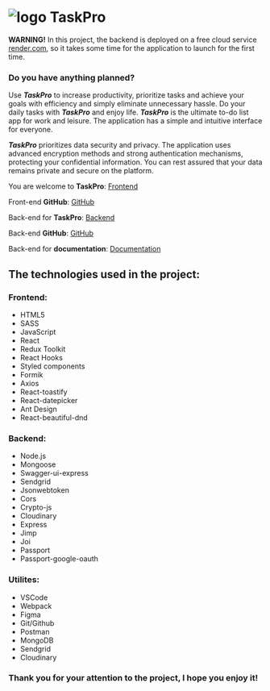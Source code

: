 # ![logo](https://github.com/torn80beta/project-magic-task-manager/blob/main/assets/logo.png?raw=true) TaskPro

**WARNING!** In this project, the backend is deployed on a free cloud service [render.com](https://render.com/), 
so it takes some time for the application to launch for the first time.

### Do you have anything planned?
Use  ***TaskPro*** to increase productivity, prioritize tasks and achieve your goals with efficiency and simply eliminate unnecessary hassle. Do your daily tasks with ***TaskPro*** and enjoy life.
***TaskPro*** is the ultimate to-do list app for work and leisure. The application has a simple and intuitive interface for everyone.

***TaskPro*** prioritizes data security and privacy. The application uses advanced encryption methods and strong authentication mechanisms, protecting your confidential information. You can rest assured that your data remains private and secure on the platform.

You are welcome to **TaskPro**: [Frontend](https://torn80beta.github.io/project-magic-task-manager/)

Front-end **GitHub**: [GitHub](https://github.com/torn80beta/project-magic-task-manager)

Back-end for **TaskPro**: [Backend](https://goit-final-project.onrender.com)

Back-end **GitHub**: [GitHub](https://github.com/vaaleerkiin/goit-final-project-backend)

Back-end for **documentation**: [Documentation](https://goit-final-project.onrender.com/api-docs)

## The technologies used in the project:

### Frontend:
- HTML5
- SASS
- JavaScript
- React
- Redux Toolkit
- React Hooks
- Styled components
- Formik
- Axios
- React-toastify
- React-datepicker
- Ant Design
- React-beautiful-dnd

### Backend:
- Node.js
- Mongoose
- Swagger-ui-express
- Sendgrid
- Jsonwebtoken
- Cors
- Crypto-js
- Cloudinary
- Express
- Jimp
- Joi
- Passport
- Passport-google-oauth

### Utilites:
- VSCode
- Webpack
- Figma
- Git/Github
- Postman
- MongoDB
- Sendgrid
- Cloudinary

### Thank you for your attention to the project, I hope you enjoy it!
